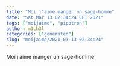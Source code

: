 ```yaml
---
title: "Moi j’aime manger un sage-homme"
date: "Sat Mar 13 02:34:24 CET 2021"
tags: ["moijaime", "pipotron"]
author: m1ch3l
categories: ["generated"]
slug: "moijaime/2021-03-13-02:34:24"
---
```


Moi j’aime manger un sage-homme
